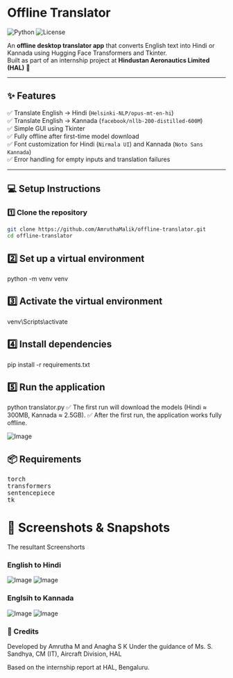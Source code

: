 # Offline Translator 

![Python](https://img.shields.io/badge/Python-3.8%2B-blue)
![License](https://img.shields.io/badge/License-MIT-green)

An **offline desktop translator app** that converts English text into Hindi or Kannada using Hugging Face Transformers and Tkinter.  
Built as part of an internship project at **Hindustan Aeronautics Limited (HAL)** 🚀

---

## ✨ Features

✅ Translate English → Hindi (`Helsinki-NLP/opus-mt-en-hi`)  
✅ Translate English → Kannada (`facebook/nllb-200-distilled-600M`)  
✅ Simple GUI using Tkinter  
✅ Fully offline after first-time model download  
✅ Font customization for Hindi (`Nirmala UI`) and Kannada (`Noto Sans Kannada`)  
✅ Error handling for empty inputs and translation failures

---

## 💻 Setup Instructions

### 1️⃣ Clone the repository
```bash
git clone https://github.com/AmruthaMalik/offline-translator.git
cd offline-translator
```

## 2️⃣ Set up a virtual environment
python -m venv venv

## 3️⃣ Activate the virtual environment
venv\Scripts\activate

## 4️⃣ Install dependencies
pip install -r requirements.txt

## 5️⃣ Run the application
python translator.py
✅ The first run will download the models (Hindi ≈ 300MB, Kannada ≈ 2.5GB).
✅ After the first run, the application works fully offline.

![Image](https://github.com/user-attachments/assets/346bc9af-519a-4159-bddc-61e744758f98)

## 📦 Requirements
<pre>torch
transformers
sentencepiece
tk
</pre>

# 📸 Screenshots & Snapshots
The resultant Screenshorts 
### English to Hindi
![Image](https://github.com/user-attachments/assets/04e1822d-89b1-4e70-a1dd-a253678484ec)
![Image](https://github.com/user-attachments/assets/84820830-593a-45f5-b4d5-14e470011603)

### Englsih to Kannada 
![Image](https://github.com/user-attachments/assets/dbb749ee-e6ad-45b4-b49c-5f4e1987ba99)
![Image](https://github.com/user-attachments/assets/19205113-9e9a-4adf-b396-5ccaf979ffef)

### 🙌 Credits
Developed by Amrutha M and Anagha S K
Under the guidance of Ms. S. Sandhya, CM (IT), Aircraft Division, HAL

Based on the internship report at HAL, Bengaluru.

